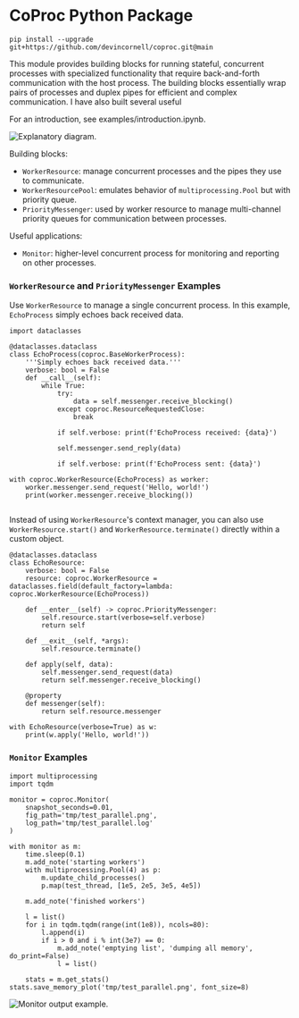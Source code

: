 # CoProc Python Package

`pip install --upgrade git+https://github.com/devincornell/coproc.git@main`

This module provides building blocks for running stateful, concurrent processes with specialized functionality that require back-and-forth communication with the host process. The building blocks essentially wrap pairs of processes and duplex pipes for efficient and complex communication. I have also built several useful 

For an introduction, see examples/introduction.ipynb.

![Explanatory diagram.](https://storage.googleapis.com/public_data_09324832787/coproc_diagram2.svg)

Building blocks:

+ `WorkerResource`: manage concurrent processes and the pipes they use to communicate. 
+ `WorkerResourcePool`: emulates behavior of `multiprocessing.Pool` but with priority queue.
+ `PriorityMessenger`: used by worker resource to manage multi-channel priority queues for communication between processes.

Useful applications:

+ `Monitor`: higher-level concurrent process for monitoring and reporting on other processes.





### `WorkerResource` and `PriorityMessenger` Examples

Use `WorkerResource` to manage a single concurrent process. In this example, `EchoProcess` simply echoes back received data.

```
import dataclasses

@dataclasses.dataclass
class EchoProcess(coproc.BaseWorkerProcess):
    '''Simply echoes back received data.'''
    verbose: bool = False
    def __call__(self):
        while True:
            try:
                data = self.messenger.receive_blocking()
            except coproc.ResourceRequestedClose:
                break
            
            if self.verbose: print(f'EchoProcess received: {data}')
            
            self.messenger.send_reply(data)
            
            if self.verbose: print(f'EchoProcess sent: {data}')

with coproc.WorkerResource(EchoProcess) as worker:
    worker.messenger.send_request('Hello, world!')
    print(worker.messenger.receive_blocking())
    
```

Instead of using `WorkerResource`'s context manager, you can also use `WorkerResource.start()` and `WorkerResource.terminate()` directly within a custom object.

```
@dataclasses.dataclass
class EchoResource:
    verbose: bool = False
    resource: coproc.WorkerResource = dataclasses.field(default_factory=lambda: coproc.WorkerResource(EchoProcess))
    
    def __enter__(self) -> coproc.PriorityMessenger:
        self.resource.start(verbose=self.verbose)
        return self
    
    def __exit__(self, *args):
        self.resource.terminate()
        
    def apply(self, data):
        self.messenger.send_request(data)
        return self.messenger.receive_blocking()
    
    @property
    def messenger(self):
        return self.resource.messenger

with EchoResource(verbose=True) as w:
    print(w.apply('Hello, world!'))

```

### `Monitor` Examples

```
import multiprocessing
import tqdm

monitor = coproc.Monitor(
    snapshot_seconds=0.01, 
    fig_path='tmp/test_parallel.png',
    log_path='tmp/test_parallel.log'
)

with monitor as m:
    time.sleep(0.1)
    m.add_note('starting workers')
    with multiprocessing.Pool(4) as p:
        m.update_child_processes()
        p.map(test_thread, [1e5, 2e5, 3e5, 4e5])
    
    m.add_note('finished workers')
    
    l = list()
    for i in tqdm.tqdm(range(int(1e8)), ncols=80):
        l.append(i)
        if i > 0 and i % int(3e7) == 0:
            m.add_note('emptying list', 'dumping all memory', do_print=False)
            l = list()

    stats = m.get_stats()
stats.save_memory_plot('tmp/test_parallel.png', font_size=8)

```

![Monitor output example.](https://storage.googleapis.com/public_data_09324832787/monitor_ex2.png)

